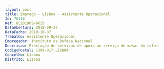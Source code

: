 ```yaml
--- 
layout: post
title: Emprego - Lisboa - Assistente Operacional
Id: 70318
Ref: OE201909/0615
DataAbertura: 2019-09-27
DataFecho: 2019-10-07
Trabalho: Assistente Operacional
Empregador: Instituto da Defesa Nacional
Descricao: Prestação de serviços de apoio ao serviço de mesas do refeitório  colocar as loiças na mesa e levantá las, apoiar no empratamento das refeições nos almoços, tirar e servir cafés , apoiar no serviço de coffebreaks em eventos do serviço, entre outros.
CodigoPostal: 1399-017 LISBOA
Concelho: Lisboa
Distrito: Lisboa
--- 
```

